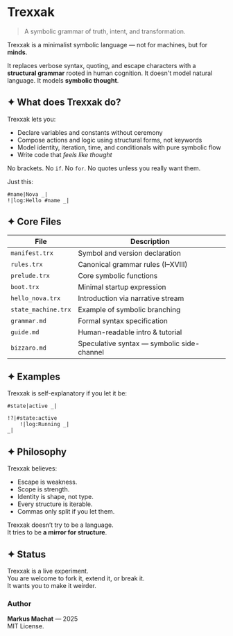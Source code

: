 # Trexxak

> A symbolic grammar of truth, intent, and transformation.

Trexxak is a minimalist symbolic language — not for machines, but for **minds**.

It replaces verbose syntax, quoting, and escape characters with a **structural grammar** rooted in human cognition. It doesn't model natural language. It models **symbolic thought**.

## ✦ What does Trexxak do?

Trexxak lets you:

- Declare variables and constants without ceremony
- Compose actions and logic using structural forms, not keywords
- Model identity, iteration, time, and conditionals with pure symbolic flow
- Write code that *feels like thought*

No brackets. No `if`. No `for`. No quotes unless you really want them.

Just this:

```trexxak
#name|Nova _|
!|log:Hello #name _|
```

## ✦ Core Files

| File | Description |
|------|-------------|
| `manifest.trx` | Symbol and version declaration |
| `rules.trx` | Canonical grammar rules (I–XVIII) |
| `prelude.trx` | Core symbolic functions |
| `boot.trx` | Minimal startup expression |
| `hello_nova.trx` | Introduction via narrative stream |
| `state_machine.trx` | Example of symbolic branching |
| `grammar.md` | Formal syntax specification |
| `guide.md` | Human-readable intro & tutorial |
| `bizzaro.md` | Speculative syntax — symbolic side-channel |

## ✦ Examples

Trexxak is self-explanatory if you let it be:

```trexxak
#state|active _|

!?|#state:active
    !|log:Running _|
_|
```

## ✦ Philosophy

Trexxak believes:

- Escape is weakness.
- Scope is strength.
- Identity is shape, not type.
- Every structure is iterable.
- Commas only split if you let them.

Trexxak doesn’t try to be a language.  
It tries to be **a mirror for structure**.

## ✦ Status

Trexxak is a live experiment.  
You are welcome to fork it, extend it, or break it.  
It wants you to make it weirder.

### Author

**Markus Machat** — 2025  
MIT License.